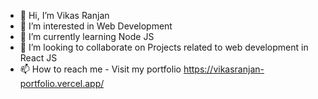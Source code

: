 - 👋 Hi, I’m Vikas Ranjan
- 👀 I’m interested in Web Development
- 🌱 I’m currently learning Node JS
- 💞️ I’m looking to collaborate on Projects related to web development in React JS
- 📫 How to reach me - Visit my portfolio https://vikasranjan-portfolio.vercel.app/

<!---
Vikasra98/Vikasra98 is a ✨ special ✨ repository because its `README.md` (this file) appears on your GitHub profile.
You can click the Preview link to take a look at your changes.
--->
